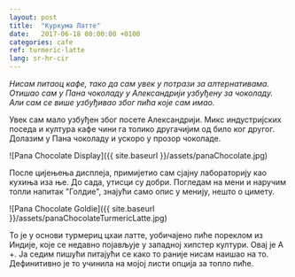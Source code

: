 ```yaml
---
layout: post
title:  "Куркума Латте"
date:   2017-06-18 00:00:00 +0100
categories: cafe
ref: turmeric-latte
lang: sr-hr-cir
---
```


*Нисам питаоц кафе, тако да сам увек у потрази за алтернативама. Отишао сам у Пана чоколаду у Александрији узбуђену за чоколаду. Али сам се више узбуђивао због пића које сам имао.*

Увек сам мало узбуђен због посете Александрији. Микс индустријских поседа и култура кафе чини га толико другачијим од било ког другог. Долазим у Пана чоколаду и ускоро у прозор чоколаде.

![Pana Chocolate Display]({{ site.baseurl }}/assets/panaChocolate.jpg)

После цијењења дисплеја, примијетио сам сјајну лабораторију као кухиња иза ње. До сада, утисци су добри. Погледам на мени и наручим топли напитак "Голдие", знајући само опис у менију, нешто о цимету.

![Pana Chocolate Goldie]({{ site.baseurl }}/assets/panaChocolateTurmericLatte.jpg)

То је у основи турмериц цхаи латте, уобичајено пиће пореклом из Индије, које се недавно појављује у западној хипстер култури. Овај је А +. Ја седим пишући питајући се како то раније нисам наишао на то. Дефинитивно је то учинила на мојој листи опција за топло пиће.


